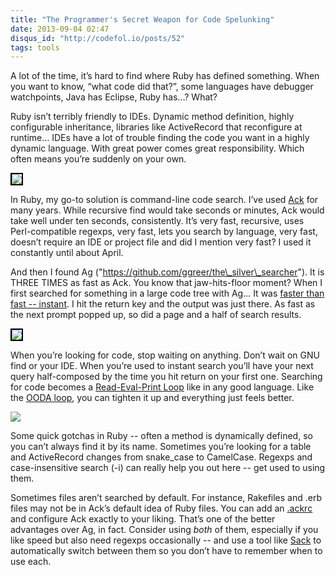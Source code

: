 ```yaml
---
title: "The Programmer's Secret Weapon for Code Spelunking"
date: 2013-09-04 02:47
disqus_id: "http://codefol.io/posts/52"
tags: tools
---
```

A lot of the time, it’s hard to find where Ruby has defined something. When you want to know, “what code did that?”, some languages have debugger watchpoints, Java has Eclipse, Ruby has…? What?

Ruby isn’t terribly friendly to IDEs. Dynamic method definition, highly configurable inheritance, libraries like ActiveRecord that reconfigure at runtime… IDEs have a lot of trouble finding the code you want in a highly dynamic language. With great power comes great responsibility. Which often means you’re suddenly on your own.

<a href="http://beyondgrep.com"><img src="/images/52/ack_screen.png#right" style="border: 2px solid black;" /></a>

In Ruby, my go-to solution is command-line code search. I’ve used <a href="http://beyondgrep.com">Ack</a> for many years. While recursive find would take seconds or minutes, Ack would take well under ten seconds, consistently. It’s very fast, recursive, uses Perl-compatible regexps, very fast, lets you search by language, very fast, doesn’t require an IDE or project file and did I mention very fast? I used it constantly until about April.

And then I found Ag ("https://github.com/ggreer/the\_silver\_searcher"). It is THREE TIMES as fast as Ack. You know that jaw-hits-floor moment? When I first searched for something in a large code tree with Ag… It was <a href="http://www.nngroup.com/articles/response-times-3-important-limits/">faster than fast -- instant</a>. I hit the return key and the output was just there. As fast as the next prompt popped up, so did a page and a half of search results.

<a href="http://www.nngroup.com/articles/response-times-3-important-limits/"><img src="/images/52/usability_screen.png#left" style="border: 2px solid black;" /></a>

When you’re looking for code, stop waiting on anything. Don’t wait on GNU find or your IDE. When you’re used to instant search you’ll have your next query half-composed by the time you hit return on your first one. Searching for code becomes a <a href="http://en.wikipedia.org/wiki/Read%E2%80%93eval%E2%80%93print_loop">Read-Eval-Print Loop</a> like in any good language. Like the <a href="http://en.wikipedia.org/wiki/OODA_loop">OODA loop</a>, you can tighten it up and everything just feels better.

<a href="http://en.wikipedia.org/wiki/OODA_loop"><img src="/images/52/ooda_loop.png#right" style="border: 2`px solid black;" /></a>

Some quick gotchas in Ruby -- often a method is dynamically defined, so you can’t always find it by its name. Sometimes you’re looking for a table and ActiveRecord changes from snake_case to CamelCase. Regexps and case-insensitive search (-i) can really help you out here -- get used to using them.

Sometimes files aren’t searched by default. For instance, Rakefiles and .erb files may not be in Ack’s default idea of Ruby files. You can add an <a href="https://gist.github.com/kevinold/4749656">.ackrc</a> and configure Ack exactly to your liking. That’s one of the better advantages over Ag, in fact. Consider using <i>both</i> of them, especially if you like speed but also need regexps occasionally -- and use a tool like <a href="https://github.com/sampson-chen/sack">Sack</a> to automatically switch between them so you don’t have to remember when to use each.
